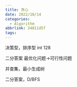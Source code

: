 ```yaml
---
title: 贪心
date: 2022/10/14
categories:
  - Algorithm
abbrlink: 34811d5f
tags:
---
```



决策型，排序型
int 128

二分答案
最优化问题->可行性问题

并查集，最小生成树

二分答案，D/BFS 
